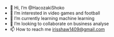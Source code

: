 - 👋 Hi, I’m @HacozakiShoko
- 👀 I’m interested in video games and football
- 🌱 I’m currently learning machine learning
- 💞️ I’m looking to collaborate on business analyse
- 📫 How to reach me irisshaw1409@gmail.com

<!---
HacozakiShoko/HacozakiShoko is a ✨ special ✨ repository because its `README.md` (this file) appears on your GitHub profile.
You can click the Preview link to take a look at your changes.
--->
